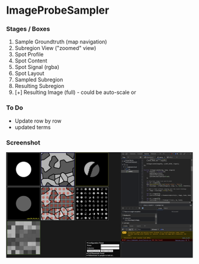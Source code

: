 # ImageProbeSampler

### Stages / Boxes
1. Sample Groundtruth (map navigation)
2. Subregion View ("zoomed" view)
3. Spot Profile
4. Spot Content
5. Spot Signal (rgba)
6. Spot Layout
7. Sampled Subregion
8. Resulting Subregion
9. [+] Resulting Image (full) - could be auto-scale or

### To Do
- Update row by row
- updated terms
 
### Screenshot
![screenshot1](misc/screenshot1.png)

